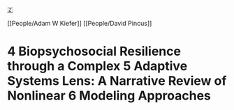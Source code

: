 [🇿](zotero://select/library/items/PCZRL36T)

[[People/Adam W Kiefer]] [[People/David Pincus]] 
# 4 Biopsychosocial Resilience through a Complex 5 Adaptive Systems Lens: A Narrative Review of Nonlinear 6 Modeling Approaches

